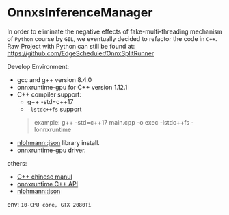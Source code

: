 # OnnxsInferenceManager

In order to eliminate the negative effects of fake-multi-threading mechanism of `Python` course by `GIL`, we eventually decided to refactor the code in `C++`. Raw Project with Python can still be found at: https://github.com/EdgeScheduler/OnnxSplitRunner

Develop Environment:
* gcc and g++ version 8.4.0
* onnxruntime-gpu for C++ version 1.12.1
* C++ compiler support:
  * g++ -std=c++17
  * `-lstdc++fs` support
  > example: g++ -std=c++17 main.cpp -o exec -lstdc++fs -lonnxruntime
* [nlohmann::json](https://github.com/nlohmann/json) library install.
* onnxruntime-gpu driver.

others:
* [C++ chinese manul](https://www.apiref.com/cpp-zh/cpp/filesystem/path.html)
* [onnxruntime C++ API](https://onnxruntime.ai/docs/api/c/namespace_ort.html#details)
* [nlohmann::json](https://github.com/nlohmann/json)

env: `10-CPU core, GTX 2080Ti`
